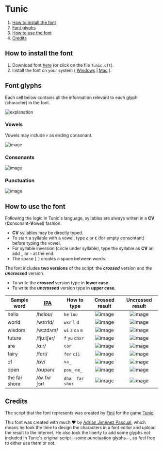 # Tunic

1. [How to install the font](#how-to-install-the-font)
2. [Font glyphs](#font-glyphs)
3. [How to use the font](#how-to-use-the-font)
4. [Credits](#credits)

## How to install the font

1. Download font [here](https://github.com/dirdam/fonts/raw/main/tunic/Tunic.otf) (or click on the file `Tunic.oft`).
2. Install the font on your system ( [Windows](https://support.microsoft.com/en-us/office/add-a-font-b7c5f17c-4426-4b53-967f-455339c564c1) | [Mac](https://support.apple.com/en-us/HT201749) ).

## Font glyphs

Each cell below contains all the information relevant to each glyph (character) in the font.

![explanation](https://user-images.githubusercontent.com/20274494/214184030-204c2559-f2ce-4cd0-a389-ea7e00bafc93.JPG)

### Vowels

Vowels may include **`r`** as ending consonant.

![image](https://user-images.githubusercontent.com/20274494/214019578-347fe95a-3a84-40f3-9c73-9a26caff04fc.png)

### Consonants

![image](https://user-images.githubusercontent.com/20274494/214019834-76c7fec5-b5b0-4b95-b805-a1c535327fad.png)

### Punctuation

![image](https://user-images.githubusercontent.com/20274494/214020979-b9086137-3fd0-4223-b5b0-09cca8d1002a.png)

## How to use the font

Following the logic in Tunic's language, syllables are always writen in a **CV** (**C**onsonant-**V**owel) fashion.

- **CV** syllables may be directly typed.
- To start a syllable with a vowel, type **`c`** or **`C`** (for empty consontant) before typing the vowel.
- For syllable inversion (circle under syllable), type the syllable as **CV** an add **`_`** or **`-`** at the end.
- The space (` `) creates a space between words.

The font includes **two versions** of the script: the **_crossed_** version and the **_uncrossed_** version.
- To write the **_crossed_** version type in **lower case**.
- To write the **_uncrossed_** version type in **upper case**.

|Sample word|[IPA](https://en.wiktionary.org/wiki/Wiktionary:IPA_pronunciation_key)|How to type|Crossed result|Uncrossed result|
|-|-|-|:-:|:-:|
|hello|/hɛloʊ/|`he` `lou`|![image](https://user-images.githubusercontent.com/20274494/214054367-7c6cd7a4-be24-4011-aced-4bedcd85677c.png)|![image](https://user-images.githubusercontent.com/20274494/214054432-1bf70958-4035-4cd1-b74d-12ee366dc3d1.png)||
|world|/wɜːrld/|`wxr` `l` `d`|![image](https://user-images.githubusercontent.com/20274494/214180365-f7b7d2c8-b776-4d5f-91c7-fee279607b4a.png)|![image](https://user-images.githubusercontent.com/20274494/214180387-baabef3c-a2ab-4986-b462-034878bf2c9c.png)|
|wisdom|/wɪzdʌm/|`wi` `z` `da` `m`|![image](https://user-images.githubusercontent.com/20274494/214180430-2c9b7cb5-9097-4498-a91c-3bbc2bd51053.png)|![image](https://user-images.githubusercontent.com/20274494/214180467-d2a8a4e3-534e-4876-8732-24de8640d0fe.png)|
|future|/fjuːtʃər/|`f` `yu` `chxr`|![image](https://user-images.githubusercontent.com/20274494/214180331-31f55d5c-d766-4480-ae95-7afee2794879.png)|![image](https://user-images.githubusercontent.com/20274494/214180299-9137ccf6-c4d5-4d49-8d0e-6ba0eaa78142.png)|
|are|/ɑːr/|`car`|![image](https://user-images.githubusercontent.com/20274494/214180206-b2712f12-2f18-4a54-b534-f3c7b1c8bb3c.png)|![image](https://user-images.githubusercontent.com/20274494/214180222-a6c3ceb3-d578-4c17-8edb-5a62e38a2bfd.png)|
|fairy|/fɛri/|`fer` `cii`|![image](https://user-images.githubusercontent.com/20274494/214179788-bd03f941-5fc0-4d40-879c-6c3aac960618.png)|![image](https://user-images.githubusercontent.com/20274494/214179853-01a839c8-889a-4e68-8c0a-70c9e499babd.png)|
|of|/ɒv/|`va_`|![image](https://user-images.githubusercontent.com/20274494/214180143-4fbb673e-a232-4c25-bc70-5876f40641cb.png)|![image](https://user-images.githubusercontent.com/20274494/214180176-5f50127f-5325-4896-b30a-9480f1486e9d.png)|
|open|/oʊpən/|`pou_` `ne_`|![image](https://user-images.githubusercontent.com/20274494/214179998-fe107435-d970-447d-ad12-c9f3ae589ec4.png)|![image](https://user-images.githubusercontent.com/20274494/214180044-d1e24fd0-52bd-4b7b-9418-a852499167ad.png)|
|the far shore|/ðʌ fʌr ʃɔr/|`dha` ` ` `far` ` ` `shor`|![image](https://user-images.githubusercontent.com/20274494/214189244-0be8c4b7-821b-4958-b4bf-1b6434450e1c.png)|![image](https://user-images.githubusercontent.com/20274494/214189343-76431347-6bd3-47d7-a34e-0ec926bd9761.png)|

## Credits

The script that the font represents was created by [Finji](https://finji.co/) for the game [Tunic](https://tunicgame.com/).

This font was created with much :heart: by [Adrián Jiménez Pascual](https://dirdam.github.io/), which means he took the time to design the characters in a font editor and upload the result to the internet. He also took the liberty to add some glyphs not included in Tunic's original script—some punctuation glyphs—, so feel free to either use them or not.
